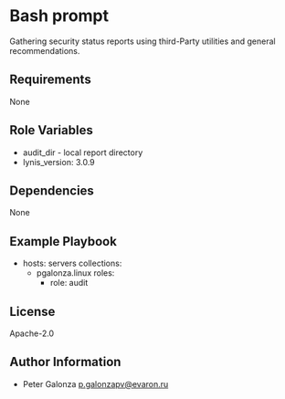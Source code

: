 Bash prompt
=========

Gathering security status reports using third-Party utilities and general recommendations.

Requirements
------------

None

Role Variables
--------------
* audit_dir - local report directory
* lynis_version: 3.0.9

Dependencies
------------

None

Example Playbook
----------------

- hosts: servers
  collections:
    - pgalonza.linux
  roles:
      - role: audit

License
-------

Apache-2.0

Author Information
------------------

* Peter Galonza <p.galonzapv@evaron.ru>
